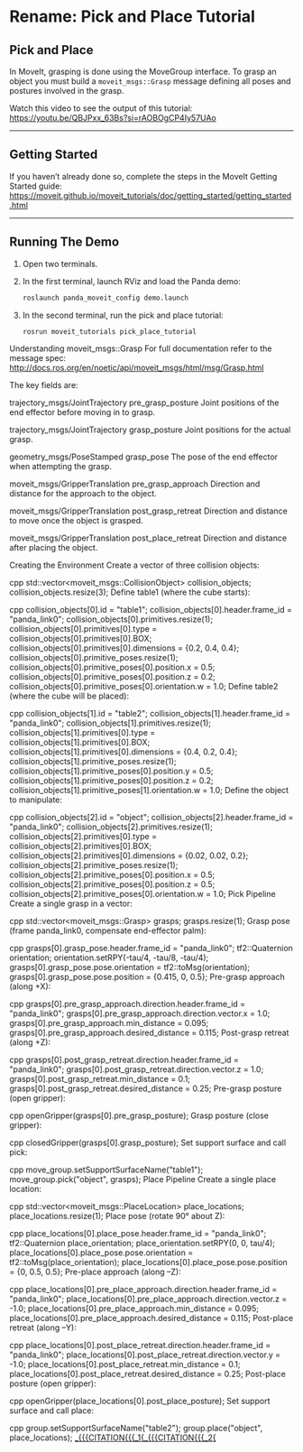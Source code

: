 # Rename: Pick and Place Tutorial

## Pick and Place

In MoveIt, grasping is done using the MoveGroup interface. To grasp an object you must build a `moveit_msgs::Grasp` message defining all poses and postures involved in the grasp.

Watch this video to see the output of this tutorial:  
https://youtu.be/QBJPxx_63Bs?si=rAOBOgCP4Iy57UAo

---

## Getting Started

If you haven’t already done so, complete the steps in the MoveIt Getting Started guide:  
https://moveit.github.io/moveit_tutorials/doc/getting_started/getting_started.html

---

## Running The Demo

1. Open two terminals.

2. In the first terminal, launch RViz and load the Panda demo:
   ```bash
   roslaunch panda_moveit_config demo.launch
3. In the second terminal, run the pick and place tutorial:
   ```bash
   rosrun moveit_tutorials pick_place_tutorial
   
Understanding moveit_msgs::Grasp
For full documentation refer to the message spec: http://docs.ros.org/en/noetic/api/moveit_msgs/html/msg/Grasp.html

The key fields are:

trajectory_msgs/JointTrajectory pre_grasp_posture Joint positions of the end effector before moving in to grasp.

trajectory_msgs/JointTrajectory grasp_posture Joint positions for the actual grasp.

geometry_msgs/PoseStamped grasp_pose The pose of the end effector when attempting the grasp.

moveit_msgs/GripperTranslation pre_grasp_approach Direction and distance for the approach to the object.

moveit_msgs/GripperTranslation post_grasp_retreat Direction and distance to move once the object is grasped.

moveit_msgs/GripperTranslation post_place_retreat Direction and distance after placing the object.

Creating the Environment
Create a vector of three collision objects:

cpp
std::vector<moveit_msgs::CollisionObject> collision_objects;
collision_objects.resize(3);
Define table1 (where the cube starts):

cpp
collision_objects[0].id = "table1";
collision_objects[0].header.frame_id = "panda_link0";
collision_objects[0].primitives.resize(1);
collision_objects[0].primitives[0].type    = collision_objects[0].primitives[0].BOX;
collision_objects[0].primitives[0].dimensions = {0.2, 0.4, 0.4};
collision_objects[0].primitive_poses.resize(1);
collision_objects[0].primitive_poses[0].position.x = 0.5;
collision_objects[0].primitive_poses[0].position.z = 0.2;
collision_objects[0].primitive_poses[0].orientation.w = 1.0;
Define table2 (where the cube will be placed):

cpp
collision_objects[1].id = "table2";
collision_objects[1].header.frame_id = "panda_link0";
collision_objects[1].primitives.resize(1);
collision_objects[1].primitives[0].type    = collision_objects[1].primitives[0].BOX;
collision_objects[1].primitives[0].dimensions = {0.4, 0.2, 0.4};
collision_objects[1].primitive_poses.resize(1);
collision_objects[1].primitive_poses[0].position.y = 0.5;
collision_objects[1].primitive_poses[0].position.z = 0.2;
collision_objects[1].primitive_poses[1].orientation.w = 1.0;
Define the object to manipulate:

cpp
collision_objects[2].id = "object";
collision_objects[2].header.frame_id = "panda_link0";
collision_objects[2].primitives.resize(1);
collision_objects[2].primitives[0].type    = collision_objects[2].primitives[0].BOX;
collision_objects[2].primitives[0].dimensions = {0.02, 0.02, 0.2};
collision_objects[2].primitive_poses.resize(1);
collision_objects[2].primitive_poses[0].position.x = 0.5;
collision_objects[2].primitive_poses[0].position.z = 0.5;
collision_objects[2].primitive_poses[0].orientation.w = 1.0;
Pick Pipeline
Create a single grasp in a vector:

cpp
std::vector<moveit_msgs::Grasp> grasps;
grasps.resize(1);
Grasp pose (frame panda_link0, compensate end-effector palm):

cpp
grasps[0].grasp_pose.header.frame_id = "panda_link0";
tf2::Quaternion orientation;
orientation.setRPY(-tau/4, -tau/8, -tau/4);
grasps[0].grasp_pose.pose.orientation = tf2::toMsg(orientation);
grasps[0].grasp_pose.pose.position = {0.415, 0, 0.5};
Pre-grasp approach (along +X):

cpp
grasps[0].pre_grasp_approach.direction.header.frame_id = "panda_link0";
grasps[0].pre_grasp_approach.direction.vector.x = 1.0;
grasps[0].pre_grasp_approach.min_distance = 0.095;
grasps[0].pre_grasp_approach.desired_distance = 0.115;
Post-grasp retreat (along +Z):

cpp
grasps[0].post_grasp_retreat.direction.header.frame_id = "panda_link0";
grasps[0].post_grasp_retreat.direction.vector.z = 1.0;
grasps[0].post_grasp_retreat.min_distance = 0.1;
grasps[0].post_grasp_retreat.desired_distance = 0.25;
Pre-grasp posture (open gripper):

cpp
openGripper(grasps[0].pre_grasp_posture);
Grasp posture (close gripper):

cpp
closedGripper(grasps[0].grasp_posture);
Set support surface and call pick:

cpp
move_group.setSupportSurfaceName("table1");
move_group.pick("object", grasps);
Place Pipeline
Create a single place location:

cpp
std::vector<moveit_msgs::PlaceLocation> place_locations;
place_locations.resize(1);
Place pose (rotate 90° about Z):

cpp
place_locations[0].place_pose.header.frame_id = "panda_link0";
tf2::Quaternion place_orientation;
place_orientation.setRPY(0, 0, tau/4);
place_locations[0].place_pose.pose.orientation = tf2::toMsg(place_orientation);
place_locations[0].place_pose.pose.position = {0, 0.5, 0.5};
Pre-place approach (along –Z):

cpp
place_locations[0].pre_place_approach.direction.header.frame_id = "panda_link0";
place_locations[0].pre_place_approach.direction.vector.z = -1.0;
place_locations[0].pre_place_approach.min_distance = 0.095;
place_locations[0].pre_place_approach.desired_distance = 0.115;
Post-place retreat (along –Y):

cpp
place_locations[0].post_place_retreat.direction.header.frame_id = "panda_link0";
place_locations[0].post_place_retreat.direction.vector.y = -1.0;
place_locations[0].post_place_retreat.min_distance = 0.1;
place_locations[0].post_place_retreat.desired_distance = 0.25;
Post-place posture (open gripper):

cpp
openGripper(place_locations[0].post_place_posture);
Set support surface and call place:

cpp
group.setSupportSurfaceName("table2");
group.place("object", place_locations);
[&#95;{{{CITATION{{{&#95;1{](https://github.com/mustafaonurbakir/robotic_pick_place/tree/cae83e1fceee34e187693ffec9b500dbfd94f66c/src%2Fmoveit_tutorials%2Fdoc%2Fpick_place%2Fsrc%2Fpick_place_tutorial.cpp)[&#95;{{{CITATION{{{&#95;2{](https://github.com/ros-planning/moveit_tutorials/tree/482dc9db944c785870274c35223b4d06f2f0bc90/doc%2Fpick_place%2Fsrc%2Fpick_place_tutorial.cpp)
